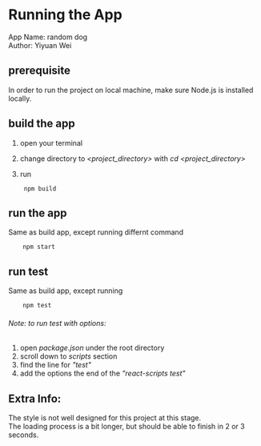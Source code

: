 # Running the App

App Name: random dog <br>
Author: Yiyuan Wei

## prerequisite

In order to run the project on local machine, make sure Node.js is installed locally.

## build the app

1. open your terminal
2. change directory to <i><project_directory></i> with <i>cd <project_directory></i>
3. run
           
        npm build

## run the app

Same as build app, except running differnt command

        npm start

## run test

Same as build app, except running

        npm test

###### Note: to run test with options:
1. open <i>package.json</i> under the root directory
2. scroll down to <i>scripts</i>
section
3. find the line for <i>"test"</i>
4. add the options the end of the <i>"react-scripts test"</i>
           
## Extra Info:
The style is not well designed for this project at this stage. <br>
The loading process is a bit longer, but should be able to finish in 2 or 3 seconds. <br>
